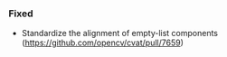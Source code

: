 ### Fixed

- Standardize the alignment of empty-list components
  (<https://github.com/opencv/cvat/pull/7659>)
